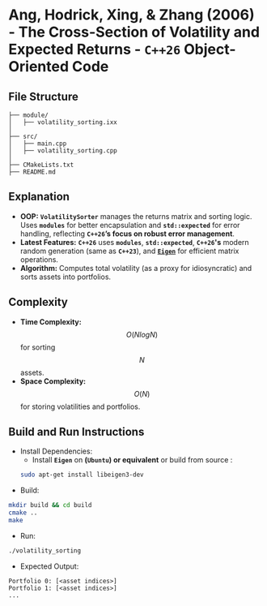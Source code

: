 # Ang, Hodrick, Xing, & Zhang (2006) - The Cross-Section of Volatility and Expected Returns - __`C++26` Object-Oriented Code__

## File Structure
```
├── module/
│   ├── volatility_sorting.ixx
│
├── src/
│   ├── main.cpp
│   ├── volatility_sorting.cpp
│
├── CMakeLists.txt
├── README.md
```

## Explanation
- __OOP:__ __`VolatilitySorter`__ manages the returns matrix and sorting logic. Uses __`modules`__ for better encapsulation and __`std::expected`__ for error handling, reflecting __`C++26`’s focus on robust error management__.
- __Latest Features:__ __`C++26`__ uses __`modules`__, __`std::expected`__, __`C++26`'s__ modern random generation (same as __`C++23`__), and [__`Eigen`__](https://github.com/PX4/eigen) for efficient matrix operations.
- __Algorithm:__ Computes total volatility (as a proxy for idiosyncratic) and sorts assets into portfolios.

## Complexity
- __Time Complexity:__ $$O(NlogN)$$ for sorting $$N$$ assets.
- __Space Complexity:__ $$O(N)$$ for storing volatilities and portfolios.

## Build and Run Instructions
- Install Dependencies:
  - Install __`Eigen`__ on __(`Ubuntu`) or equivalent__  or build from source :
  ```bash
  sudo apt-get install libeigen3-dev
  ```
- Build:
```bash
mkdir build && cd build
cmake ..
make
```
- Run:
```bash
./volatility_sorting
```
- Expected Output:
```
Portfolio 0: [<asset indices>]
Portfolio 1: [<asset indices>]
...
```

